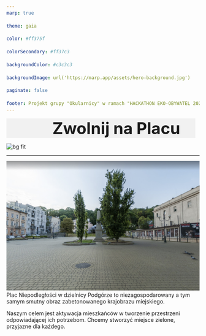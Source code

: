 ```yaml
---
marp: true

theme: gaia

color: #ff375f

colorSecondary: #ff37c3

backgroundColor: #c3c3c3

backgroundImage: url('https://marp.app/assets/hero-background.jpg')

paginate: false

footer: Projekt grupy "Okularnicy" w ramach "HACKATHON EKO-OBYWATEL 2021 | ASOS"
---
```

<style>
section {
  margin-left: 0px;
  padding-left: 0px;
  border-left: 0px;
}
h1 {
  font-size: 3em;
  background-color: #f1f1f1;
  text-align: left;
  padding-left: 120px;
  padding-right: 40px;
  margin: 0px;
  margin-top: 0;
  display: table;
}
</style>
# Zwolnij na Placu
![bg fit](static/pn_wide.png)

---
![bg left:35%](static/pn.png)
Plac Niepodległości w dzielnicy Podgórze to niezagospodarowany a tym samym smutny obraz zabetonowanego krajobrazu miejskiego.

Naszym celem jest aktywacja mieszkańców w tworzenie przestrzeni odpowiadającej ich potrzebom. Chcemy stworzyć miejsce zielone, przyjazne dla każdego. 



